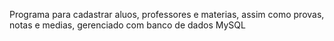 Programa para cadastrar aluos, professores e materias, assim como provas, notas e medias, gerenciado com banco de dados MySQL
